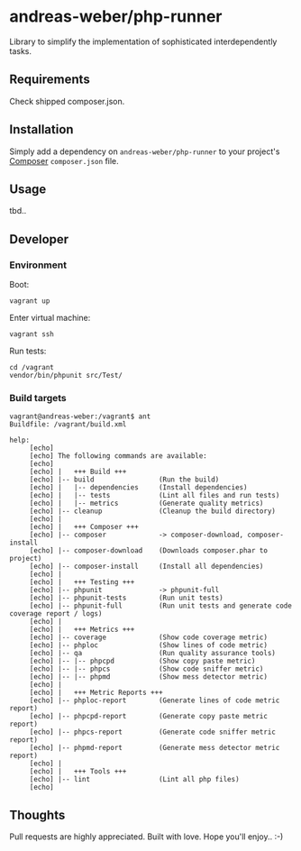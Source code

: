 # andreas-weber/php-runner

Library to simplify the implementation of sophisticated interdependently tasks.

## Requirements
Check shipped composer.json.

## Installation

Simply add a dependency on `andreas-weber/php-runner` to your project's [Composer](http://getcomposer.org/) `composer.json` file.

## Usage

tbd..

## Developer

### Environment

Boot:

```
vagrant up
```

Enter virtual machine:

```
vagrant ssh
```

Run tests:

```
cd /vagrant
vendor/bin/phpunit src/Test/
```

### Build targets

```
vagrant@andreas-weber:/vagrant$ ant
Buildfile: /vagrant/build.xml

help:
     [echo]
     [echo] The following commands are available:
     [echo]
     [echo] |   +++ Build +++
     [echo] |-- build                (Run the build)
     [echo] |   |-- dependencies     (Install dependencies)
     [echo] |   |-- tests            (Lint all files and run tests)
     [echo] |   |-- metrics          (Generate quality metrics)
     [echo] |-- cleanup              (Cleanup the build directory)
     [echo] |
     [echo] |   +++ Composer +++
     [echo] |-- composer             -> composer-download, composer-install
     [echo] |-- composer-download    (Downloads composer.phar to project)
     [echo] |-- composer-install     (Install all dependencies)
     [echo] |
     [echo] |   +++ Testing +++
     [echo] |-- phpunit              -> phpunit-full
     [echo] |-- phpunit-tests        (Run unit tests)
     [echo] |-- phpunit-full         (Run unit tests and generate code coverage report / logs)
     [echo] |
     [echo] |   +++ Metrics +++
     [echo] |-- coverage             (Show code coverage metric)
     [echo] |-- phploc               (Show lines of code metric)
     [echo] |-- qa                   (Run quality assurance tools)
     [echo] |-- |-- phpcpd           (Show copy paste metric)
     [echo] |-- |-- phpcs            (Show code sniffer metric)
     [echo] |-- |-- phpmd            (Show mess detector metric)
     [echo] |
     [echo] |   +++ Metric Reports +++
     [echo] |-- phploc-report        (Generate lines of code metric report)
     [echo] |-- phpcpd-report        (Generate copy paste metric report)
     [echo] |-- phpcs-report         (Generate code sniffer metric report)
     [echo] |-- phpmd-report         (Generate mess detector metric report)
     [echo] |
     [echo] |   +++ Tools +++
     [echo] |-- lint                 (Lint all php files)
     [echo]
```

## Thoughts
Pull requests are highly appreciated. Built with love. Hope you'll enjoy.. :-)
